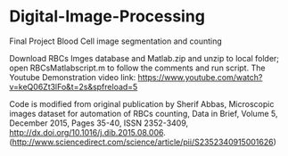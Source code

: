 # Digital-Image-Processing
Final Project Blood Cell image segmentation and counting

Download RBCs Imges database and Matlab.zip and unzip to local folder; 
open RBCsMatlabscript.m to follow the comments and run script. 
The Youtube Demonstration video link: https://www.youtube.com/watch?v=keQ06Zt3lFo&t=2s&spfreload=5

Code is modified from original publication by Sherif Abbas, Microscopic images dataset for automation of RBCs counting, Data in Brief, Volume 5, December 2015, Pages 35-40, ISSN 2352-3409, http://dx.doi.org/10.1016/j.dib.2015.08.006.
(http://www.sciencedirect.com/science/article/pii/S2352340915001626)
